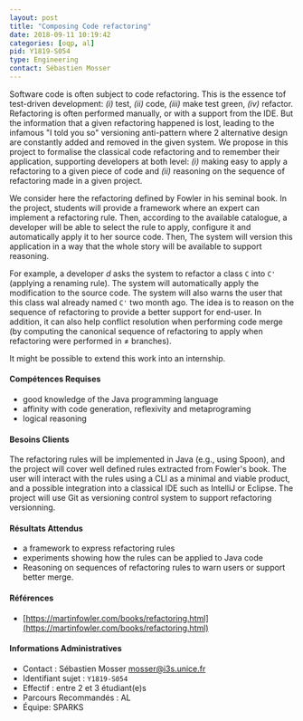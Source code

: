 ```yaml
---
layout: post
title: "Composing Code refactoring"
date: 2018-09-11 10:19:42
categories: [oqp, al]
pid: Y1819-S054
type: Engineering
contact: Sébastien Mosser
---
```

       
Software code is often subject to code refactoring. This is the essence tof test-driven development: _(i)_ test, _(ii)_ code, _(iii)_ make test green, _(iv)_ refactor. Refactoring is often performed manually, or with a support from the IDE. But the information that a given refactoring happened is lost, leading to the infamous "I told you so" versioning anti-pattern where 2 alternative design are constantly added and removed in the given system. We propose in this project to formalise the classical code refactoring and to remember their application, supporting developers at both level: _(i)_ making easy to apply a refactoring to a given piece of code and _(ii)_ reasoning on the sequence of refactoring made in a given project.

We consider here the refactoring defined by Fowler in his seminal book. In the project, students will provide a framework where an expert can implement a refactoring rule. Then, according to the available catalogue, a developer will be able to select the rule to apply, configure it and automatically apply it to her source code. Then, The system will version this application in a way that the whole story will be available to support reasoning. 

For example, a developer _d_ asks the system to refactor a class `C` into `C'` (applying a renaming rule). The system will automatically apply the modification to the source code. The system will also warns the user that this class wal already named `C'` two month ago. The idea is to reason on the sequence of refactoring to provide a better support for end-user. In addition, it can also help conflict resolution when performing code merge (by computing the canonical sequence of refactoring to apply when refactoring were performed in ≠ branches).

It might be possible to extend this work into an internship.

#### Compétences Requises
  - good knowledge of the Java programming language
  - affinity with code generation, reflexivity and metaprograming
  - logical reasoning 



     

#### Besoins Clients
The refactoring rules will be implemented in Java (e.g., using Spoon), and the project will cover well defined rules extracted from Fowler's book. The user will interact with the rules using a CLI as a minimal and viable product, and a possible integration into a classical IDE such as IntelliJ or Eclipse. The project will use Git as versioning control system to support refactoring versionning.

#### Résultats Attendus
  - a framework to express refactoring rules
  - experiments showing how the rules can be applied to Java code
  - Reasoning on sequences of refactoring rules to warn users or support better merge.

#### Références

  * [https://martinfowler.com/books/refactoring.html](https://martinfowler.com/books/refactoring.html)

#### Informations Administratives
  * Contact : Sébastien Mosser <mosser@i3s.unice.fr>
  * Identifiant sujet : `Y1819-S054`
  * Effectif : entre 2 et 3 étudiant(e)s
  * Parcours Recommandés : AL
  * Équipe: SPARKS

     